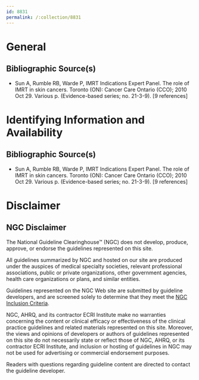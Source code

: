 ```yaml
---
id: 8831
permalink: /:collection/8831
---
```


# General

## Bibliographic Source(s)

- Sun A, Rumble RB, Warde P, IMRT Indications Expert Panel. The role of IMRT in skin cancers. Toronto (ON): Cancer Care Ontario (CCO); 2010 Oct 29. Various p. (Evidence-based series; no. 21-3-9). [9 references]

# Identifying Information and Availability

## Bibliographic Source(s)

- Sun A, Rumble RB, Warde P, IMRT Indications Expert Panel. The role of IMRT in skin cancers. Toronto (ON): Cancer Care Ontario (CCO); 2010 Oct 29. Various p. (Evidence-based series; no. 21-3-9). [9 references]

# Disclaimer

## NGC Disclaimer

The National Guideline Clearinghouse™ (NGC) does not develop, produce, approve, or endorse the guidelines represented on this site.

All guidelines summarized by NGC and hosted on our site are produced under the auspices of medical specialty societies, relevant professional associations, public or private organizations, other government agencies, health care organizations or plans, and similar entities.

Guidelines represented on the NGC Web site are submitted by guideline developers, and are screened solely to determine that they meet the [NGC Inclusion Criteria](/help-and-about/summaries/inclusion-criteria).

NGC, AHRQ, and its contractor ECRI Institute make no warranties concerning the content or clinical efficacy or effectiveness of the clinical practice guidelines and related materials represented on this site. Moreover, the views and opinions of developers or authors of guidelines represented on this site do not necessarily state or reflect those of NGC, AHRQ, or its contractor ECRI Institute, and inclusion or hosting of guidelines in NGC may not be used for advertising or commercial endorsement purposes.

Readers with questions regarding guideline content are directed to contact the guideline developer.

